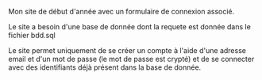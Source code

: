 Mon site de début d'année avec un formulaire de connexion associé.

Le site a besoin d'une base de donnée dont la requete est donnée dans le fichier bdd.sql

Le site permet uniquement de se créer un compte à l'aide d'une adresse email et d'un mot de passe (le mot de passe est crypté)
et de se connecter avec des identifiants déjà présent dans la base de donnée.